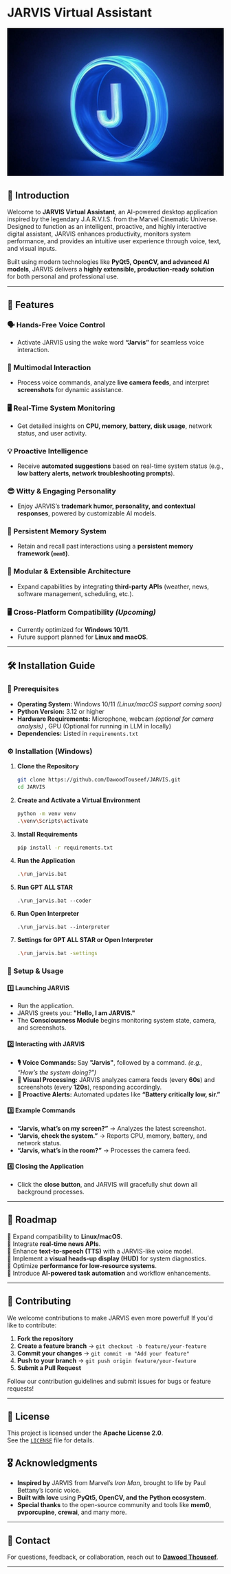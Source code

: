 # JARVIS Virtual Assistant

![JARVIS Logo](assests/jarvis-logo1.jpg)

## **🧠 Introduction**  

Welcome to **JARVIS Virtual Assistant**, an AI-powered desktop application inspired by the legendary J.A.R.V.I.S. from the Marvel Cinematic Universe. Designed to function as an intelligent, proactive, and highly interactive digital assistant, JARVIS enhances productivity, monitors system performance, and provides an intuitive user experience through voice, text, and visual inputs.  

Built using modern technologies like **PyQt5, OpenCV, and advanced AI models**, JARVIS delivers a **highly extensible, production-ready solution** for both personal and professional use.  

---

## **🚀 Features**  

### **🗣️ Hands-Free Voice Control**  
- Activate JARVIS using the wake word **“Jarvis”** for seamless voice interaction.  

### **📸 Multimodal Interaction**  
- Process voice commands, analyze **live camera feeds**, and interpret **screenshots** for dynamic assistance.  

### **🖥️ Real-Time System Monitoring**  
- Get detailed insights on **CPU, memory, battery, disk usage**, network status, and user activity.  

### **💡 Proactive Intelligence**  
- Receive **automated suggestions** based on real-time system status (e.g., **low battery alerts, network troubleshooting prompts**).  

### **😎 Witty & Engaging Personality**  
- Enjoy JARVIS’s **trademark humor, personality, and contextual responses**, powered by customizable AI models.  

### **📂 Persistent Memory System**  
- Retain and recall past interactions using a **persistent memory framework (`mem0`)**.  

### **🔌 Modular & Extensible Architecture**  
- Expand capabilities by integrating **third-party APIs** (weather, news, software management, scheduling, etc.).  

### **🖥️ Cross-Platform Compatibility** *(Upcoming)*  
- Currently optimized for **Windows 10/11**.  
- Future support planned for **Linux and macOS**.  

---

## **🛠️ Installation Guide**  

### **📌 Prerequisites**  

- **Operating System:** Windows 10/11 *(Linux/macOS support coming soon)*  
- **Python Version:** 3.12 or higher  
- **Hardware Requirements:** Microphone, webcam *(optional for camera analysis)* , GPU (Optional for running in LLM in locally)
- **Dependencies:** Listed in `requirements.txt`  

### **⚙️ Installation (Windows)**

1. **Clone the Repository**
   ```bash
   git clone https://github.com/DawoodTouseef/JARVIS.git
   cd JARVIS
   ```
2. **Create and Activate a Virtual Environment**
    ```bash
    python -m venv venv
    .\venv\Scripts\activate
    ```
3. **Install Requirements**
    ```bash
    pip install -r requirements.txt
   ```
4. **Run the Application**
    ```bash
   .\run_jarvis.bat
   ```
5. **Run GPT ALL STAR**
    ```
   .\run_jarvis.bat --coder
   ```
6. **Run Open Interpreter**
    ```
   .\run_jarvis.bat --interpreter
   ```
7. **Settings for GPT ALL STAR or Open Interpreter**
    ```bash
   .\run_jarvis.bat -settings
   ```
### **🚀 Setup & Usage**  

#### **1️⃣ Launching JARVIS**  
- Run the application.  
- JARVIS greets you: **"Hello, I am JARVIS."**  
- The **Consciousness Module** begins monitoring system state, camera, and screenshots.  

#### **2️⃣ Interacting with JARVIS**  
- **🎙️ Voice Commands:** Say **"Jarvis"**, followed by a command. *(e.g., “How’s the system doing?”)*  
- **📸 Visual Processing:** JARVIS analyzes camera feeds (every **60s**) and screenshots (every **120s**), responding accordingly.  
- **🔔 Proactive Alerts:** Automated updates like **“Battery critically low, sir.”**  

#### **3️⃣ Example Commands**  
- **“Jarvis, what’s on my screen?”** → Analyzes the latest screenshot.  
- **“Jarvis, check the system.”** → Reports CPU, memory, battery, and network status.  
- **“Jarvis, what’s in the room?”** → Processes the camera feed.  

#### **4️⃣ Closing the Application**  
- Click the **close button**, and JARVIS will gracefully shut down all background processes.  

---

## **📌 Roadmap**  

🔹 Expand compatibility to **Linux/macOS**.  
🔹 Integrate **real-time  news APIs**.  
🔹 Enhance **text-to-speech (TTS)** with a JARVIS-like voice model.  
🔹 Implement a **visual heads-up display (HUD)** for system diagnostics.  
🔹 Optimize **performance for low-resource systems**.  
🔹 Introduce **AI-powered task automation** and workflow enhancements.  


---

## 🤝 Contributing

We welcome contributions to make JARVIS even more powerful! If you'd like to contribute:

1. **Fork the repository**
2. **Create a feature branch** → `git checkout -b feature/your-feature`
3. **Commit your changes** → `git commit -m "Add your feature"`
4. **Push to your branch** → `git push origin feature/your-feature`
5. **Submit a Pull Request**

Follow our contribution guidelines and submit issues for bugs or feature requests!

---

## 📜 License

This project is licensed under the **Apache License 2.0**.  
See the [`LICENSE`](LICENSE) file for details.

## 🎖️ Acknowledgments

- **Inspired by** JARVIS from Marvel’s *Iron Man*, brought to life by Paul Bettany’s iconic voice.
- **Built with love** using **PyQt5, OpenCV, and the Python ecosystem**.
- **Special thanks** to the open-source community and tools like **mem0**, **pvporcupine**, **crewai**, and many more.

---

## 📩 Contact

For questions, feedback, or collaboration, reach out to **[Dawood Thouseef](mailto:tdawood140@gmail.com)**.

---

